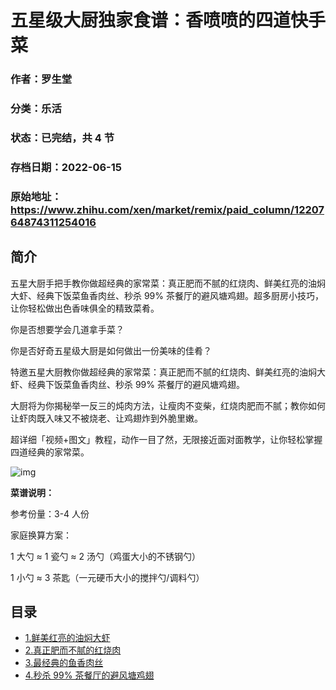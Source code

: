 # 五星级大厨独家食谱：香喷喷的四道快手菜

### 作者：罗生堂

### 分类：乐活

### 状态：已完结，共 4 节

### 存档日期：2022-06-15

### 原始地址：https://www.zhihu.com/xen/market/remix/paid_column/1220764874311254016


## 简介
五星大厨手把手教你做超经典的家常菜：真正肥而不腻的红烧肉、鲜美红亮的油焖大虾、经典下饭菜鱼香肉丝、秒杀 99% 茶餐厅的避风塘鸡翅。超多厨房小技巧，让你轻松做出色香味俱全的精致菜肴。


你是否想要学会几道拿手菜？


你是否好奇五星级大厨是如何做出一份美味的佳肴？


特邀五星大厨教你做超经典的家常菜：真正肥而不腻的红烧肉、鲜美红亮的油焖大虾、经典下饭菜鱼香肉丝、秒杀 99% 茶餐厅的避风塘鸡翅。


大厨将为你揭秘举一反三的炖肉方法，让瘦肉不变柴，红烧肉肥而不腻；教你如何让虾肉既入味又不被烧老、让鸡翅炸到外脆里嫩。


超详细「视频+图文」教程，动作一目了然，无限接近面对面教学，让你轻松掌握四道经典的家常菜。


![img](https://pic3.zhimg.com/v2-b878019c3efe855f73c8506c9d1d10f2.jpg)

**菜谱说明：**


参考份量：3-4 人份


家庭换算方案：


1 大勺 ≈ 1 瓷勺 ≈ 2 汤勺（鸡蛋大小的不锈钢勺）  

 1 小勺 ≈ 3 茶匙（一元硬币大小的搅拌勺/调料勺）




## 目录
- [1.鲜美红亮的油焖大虾](1.鲜美红亮的油焖大虾.md)<!-- 2021-04-30 10:51 -->
- [2.真正肥而不腻的红烧肉](2.真正肥而不腻的红烧肉.md)<!-- 2020-09-21 10:36 -->
- [3.最经典的鱼香肉丝](3.最经典的鱼香肉丝.md)<!-- 2020-09-21 10:36 -->
- [4.秒杀 99% 茶餐厅的避风塘鸡翅](4.秒杀%2099%%20茶餐厅的避风塘鸡翅.md)<!-- 2020-09-21 10:36 -->